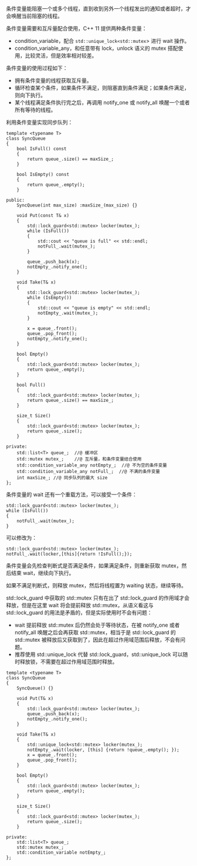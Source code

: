 条件变量能阻塞一个或多个线程，直到收到另外一个线程发出的通知或者超时，才会唤醒当前阻塞的线程。

条件变量需要和互斥量配合使用，C++ 11 提供两种条件变量：

- condition_variable，配合 `std::unique_lock<std::mutex`> 进行 wait 操作。
- condition_variable_any，和任意带有 lock，unlock 语义的 mutex 搭配使用，比较灵活，但是效率相对较差。

条件变量的使用过程如下：

- 拥有条件变量的线程获取互斥量。
- 循环检查某个条件，如果条件不满足，则阻塞直到条件满足；如果条件满足，则向下执行。
- 某个线程满足条件执行完之后，再调用 notify_one 或 notify_all 唤醒一个或者所有等待的线程。

利用条件变量实现同步队列：

```
template <typename T>
class SyncQueue
{
	bool IsFull() const
	{
		return queue_.size() == maxSize_;
	}

	bool IsEmpty() const
	{
		return queue_.empty();
	}

public:
	SyncQueue(int max_size) :maxSize_(max_size) {}

	void Put(const T& x)
	{
		std::lock_guard<std::mutex> locker(mutex_);
		while (IsFull())
		{
			std::cout << "queue is full" << std::endl;
			notFull_.wait(mutex_);
		}		

		queue_.push_back(x);
		notEmpty_.notify_one();
	}

	void Take(T& x)
	{
		std::lock_guard<std::mutex> locker(mutex_);
		while (IsEmpty())
		{
			std::cout << "queue is empty" << std::endl;
			notEmpty_.wait(mutex_);
		}

		x = queue_.front();
		queue_.pop_front();
		notEmpty_.notify_one();
	}

	bool Empty()
	{
		std::lock_guard<std::mutex> locker(mutex_);
		return queue_.empty();
	}

	bool Full()
	{
		std::lock_guard<std::mutex> locker(mutex_);
		return queue_.size() == maxSize_;
	}

	size_t Size()
	{
		std::lock_guard<std::mutex> locker(mutex_);
		return queue_.size();
	}

private:
	std::list<T> queue_;  //@ 缓冲区
	std::mutex mutex_;	  //@ 互斥量，和条件变量结合使用
	std::condition_variable_any notEmpty_;  //@ 不为空的条件变量
	std::condition_variable_any notFull_;  //@ 不满的条件变量
	int maxSize_; //@ 同步队列的最大 size
};
```

条件变量的 wait 还有一个重载方法，可以接受一个条件：

```
std::lock_guard<std::mutex> locker(mutex_);
while (IsFull())
{
	notFull_.wait(mutex_);
}		
```

可以修改为：

```
std::lock_guard<std::mutex> locker(mutex_);
notFull_.wait(locker,[this]{return !IsFull();});
```

条件变量会先检查判断式是否满足条件，如果满足条件，则重新获取 mutex，然后结束  wait，继续向下执行。

如果不满足判断式，则释放 mutex，然后将线程置为 waiting 状态，继续等待。

std::lock_guard 中获取的 std::mutex 只有在出了 std::lock_guard  的作用域才会释放，但是在这里 wait 将会提前释放 std::mutex，从语义看这与 std::lock_guard 的用法是矛盾的，但是实际使用时不会有问题：

- wait 提前释放 std::mutex 后仍然会处于等待状态，在被 notify_one 或者 notify_all 唤醒之后会再获取 std::mutex，相当于是 std::lock_guard 的 std::mutex 被释放后又获取到了，因此在超过作用域范围后释放，不会有问题。
- 推荐使用 std::unique_lock 代替 std::lock_guard，std::unique_lock 可以随时释放锁，不需要在超过作用域范围时释放。

```
template <typename T>
class SyncQueue
{
	SyncQueue() {}

	void Put(T& x)
	{
		std::lock_guard<std::mutex> locker(mutex_);
		queue_.push_back(x);
		notEmpty_.notify_one();
	}

	void Take(T& x)
	{
		std::unique_lock<std::mutex> locker(mutex_);
		notEmpty_.wait(locker, [this] {return !queue_.empty(); });
		x = queue_.front();
		queue_.pop_front();
	}

	bool Empty()
	{
		std::lock_guard<std::mutex> locker(mutex_);
		return queue_.empty();
	}

	size_t Size()
	{
		std::lock_guard<std::mutex> locker(mutex_);
		return queue_.size();
	}

private:
	std::list<T> queue_;
	std::mutex mutex_;
	std::condition_variable notEmpty_;
};
```









